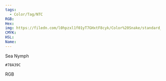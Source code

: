 ```yaml
---
tags:
  - Color/Tag/NTC
RGB:
Hex:
img: https://filedn.com/l0hpzxl1f01yT7GHxtF8cyk/Color%20Snake/standard_csv_to_svg/%23/78A39C.svg
CMYK:
HSL:
Name:
---
```

Sea Nymph
```palette
#78A39C
```
RGB
